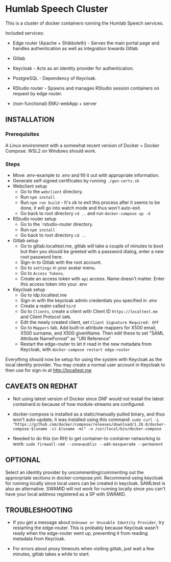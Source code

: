 # Humlab Speech Cluster

This is a cluster of docker containers running the Humlab Speech services.

Included services:
* Edge router (Apache + Shibboleth) - Serves the main portal page and handles authentication as well as integration towards Gitlab

* Gitlab

* Keycloak - Acts as an identity provider for authentication.

* PostgreSQL - Dependency of Keycloak.

* RStudio router - Spawns and manages RStudio session containers on request by edge router.

* (non-functional) EMU-webApp + server


## INSTALLATION

### Prerequisites
A Linux environment with a somewhat recent version of Docker + Docker Compose. WSL2 on Windows should work.

### Steps

* Move .env-example to .env and fill it out with appropriate information.
* Generate self-signed certificates by running `./gen-certs.sh`
* Webclient setup
  * Go to the `webclient` directory.
  * Run `npm install`
  * Run `npm run build` - It's ok to exit this process after it seems to be done, it will go into watch mode and thus won't auto-exit.
  * Go back to root directory `cd ..` and run `docker-compose up -d`
* RStudio router setup
  * Go to the `rstudio-router directory.
  * Run `npm install`
  * Go back to root directory `cd ..`
* Gitlab setup
  * Go to gitlab.localtest.me, gitlab will take a couple of minutes to boot but then you should be greeted with a password dialog, enter a new root password here.
  * Sign-in to Gitlab with the root account. 
  * Go to `settings` in your avatar menu.
  * Go to `Access Tokens`.
  * Create an access token with `api` access. Name doesn't matter. Enter this access token into your .env 
* Keycloak setup
  * Go to idp.localtest.me
  * Sign-in with the keycloak admin credentials you specified in .env
  * Create a realm called `hird`
  * Go to `Clients`, create a client with Client ID `https://localtest.me` and Client Protocol `SAML`
  * Edit the newly created client, set `Client Signature Required: OFF`
  * Go to `Mappers` tab. Add built-in attribute mappers for X500 email, X500 surname, and X500 givenName. Then edit these to set "SAML Attribute NameFormat" as "URI Reference"
  * Restart the edge-router to let it read in the new metadata from Keycloak, with `docker-compose restart edge-router`

Everything should now be setup for using the system with Keycloak as the local identity provider. You may create a normal user account in Keycloak to then use for sign-in at http://localtest.me


## CAVEATS ON REDHAT

* Not using latest version of Docker since DNF would not install the latest containerd.io because of how module-streams are configured.

* docker-compose is installed as a static/manually pulled binary, and thus won't auto-update, it was installed using this command:
  `sudo curl -L "https://github.com/docker/compose/releases/download/1.26.0/docker-compose-$(uname -s)-$(uname -m)" -o /usr/local/bin/docker-compose`

* Needed to do this (on RH) to get container-to-container networking to work:
  `sudo firewall-cmd --zone=public --add-masquerade --permanent`

## OPTIONAL

Select an identity provider by uncommenting/commenting out the approrpriate sections in docker-compose.yml. Recommend using keycloak for running locally since local users can be created in keycloak. SAMLtest is also an alternative.
SWAMID will not work for running locally since you can't have your local address registered as a SP with SWAMID.


## TROUBLESHOOTING

* If you get a message about `Unknown or Unusable Identity Provider`, try restarting the edge-router. This is probably because Keycloak wasn't ready when the edge-router went up, preventing it from reading metadata from Keycloak.

* For errors about proxy timeouts when visiting gitlab, just wait a few minutes, gitlab takes a while to start.

